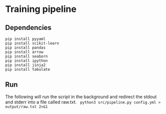 # Training pipeline

## Dependencies
`pip install pyyaml`  
`pip install scikit-learn`  
`pip install pandas`  
`pip install arrow`  
`pip install seaborn`  
`pip install ipython`    
`pip install jinja2`  
`pip install tabulate`

## Run
The following will run the script in the background and redirect the stdout and stderr into a file called raw.txt.
` python3 src/pipeline.py config.yml > output/raw.txt 2>&1`
